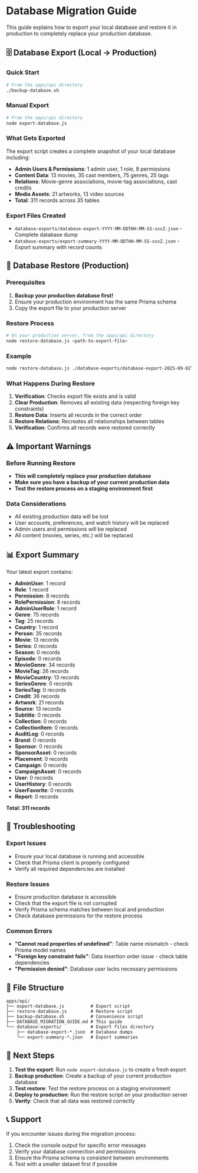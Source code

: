 # Database Migration Guide

This guide explains how to export your local database and restore it in production to completely replace your production database.

## 🗄️ Database Export (Local → Production)

### Quick Start

```bash
# From the apps/api directory
./backup-database.sh
```

### Manual Export

```bash
# From the apps/api directory
node export-database.js
```

### What Gets Exported

The export script creates a complete snapshot of your local database including:

- **Admin Users & Permissions**: 1 admin user, 1 role, 8 permissions
- **Content Data**: 13 movies, 35 cast members, 75 genres, 25 tags
- **Relations**: Movie-genre associations, movie-tag associations, cast credits
- **Media Assets**: 21 artworks, 13 video sources
- **Total**: 311 records across 35 tables

### Export Files Created

- `database-exports/database-export-YYYY-MM-DDTHH-MM-SS-sssZ.json` - Complete database dump
- `database-exports/export-summary-YYYY-MM-DDTHH-MM-SS-sssZ.json` - Export summary with record counts

## 🚀 Database Restore (Production)

### Prerequisites

1. **Backup your production database first!**
2. Ensure your production environment has the same Prisma schema
3. Copy the export file to your production server

### Restore Process

```bash
# On your production server, from the apps/api directory
node restore-database.js <path-to-export-file>
```

### Example

```bash
node restore-database.js ./database-exports/database-export-2025-09-02T16-32-50-159Z.json
```

### What Happens During Restore

1. **Verification**: Checks export file exists and is valid
2. **Clear Production**: Removes all existing data (respecting foreign key constraints)
3. **Restore Data**: Inserts all records in the correct order
4. **Restore Relations**: Recreates all relationships between tables
5. **Verification**: Confirms all records were restored correctly

## ⚠️ Important Warnings

### Before Running Restore

- **This will completely replace your production database**
- **Make sure you have a backup of your current production data**
- **Test the restore process on a staging environment first**

### Data Considerations

- All existing production data will be lost
- User accounts, preferences, and watch history will be replaced
- Admin users and permissions will be replaced
- All content (movies, series, etc.) will be replaced

## 📊 Export Summary

Your latest export contains:

- **AdminUser**: 1 record
- **Role**: 1 record
- **Permission**: 8 records
- **RolePermission**: 8 records
- **AdminUserRole**: 1 record
- **Genre**: 75 records
- **Tag**: 25 records
- **Country**: 1 record
- **Person**: 35 records
- **Movie**: 13 records
- **Series**: 0 records
- **Season**: 0 records
- **Episode**: 0 records
- **MovieGenre**: 34 records
- **MovieTag**: 26 records
- **MovieCountry**: 13 records
- **SeriesGenre**: 0 records
- **SeriesTag**: 0 records
- **Credit**: 36 records
- **Artwork**: 21 records
- **Source**: 13 records
- **Subtitle**: 0 records
- **Collection**: 0 records
- **CollectionItem**: 0 records
- **AuditLog**: 0 records
- **Brand**: 0 records
- **Sponsor**: 0 records
- **SponsorAsset**: 0 records
- **Placement**: 0 records
- **Campaign**: 0 records
- **CampaignAsset**: 0 records
- **User**: 0 records
- **UserHistory**: 0 records
- **UserFavorite**: 0 records
- **Report**: 0 records

**Total: 311 records**

## 🔧 Troubleshooting

### Export Issues

- Ensure your local database is running and accessible
- Check that Prisma client is properly configured
- Verify all required dependencies are installed

### Restore Issues

- Ensure production database is accessible
- Check that the export file is not corrupted
- Verify Prisma schema matches between local and production
- Check database permissions for the restore process

### Common Errors

- **"Cannot read properties of undefined"**: Table name mismatch - check Prisma model names
- **"Foreign key constraint fails"**: Data insertion order issue - check table dependencies
- **"Permission denied"**: Database user lacks necessary permissions

## 📁 File Structure

```
apps/api/
├── export-database.js          # Export script
├── restore-database.js         # Restore script
├── backup-database.sh          # Convenience script
├── DATABASE_MIGRATION_GUIDE.md # This guide
└── database-exports/           # Export files directory
    ├── database-export-*.json  # Database dumps
    └── export-summary-*.json   # Export summaries
```

## 🎯 Next Steps

1. **Test the export**: Run `node export-database.js` to create a fresh export
2. **Backup production**: Create a backup of your current production database
3. **Test restore**: Test the restore process on a staging environment
4. **Deploy to production**: Run the restore script on your production server
5. **Verify**: Check that all data was restored correctly

## 📞 Support

If you encounter issues during the migration process:

1. Check the console output for specific error messages
2. Verify your database connection and permissions
3. Ensure the Prisma schema is consistent between environments
4. Test with a smaller dataset first if possible
